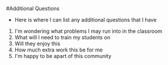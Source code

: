 #Additional Questions

* Here is where I can list any additional questions that I have

1. I'm wondering what problems I may run into in the classroom
2. What will I need to train my students on
3. Will they enjoy this
4. How much extra work this be for me
5. I'm happy to be apart of this community
